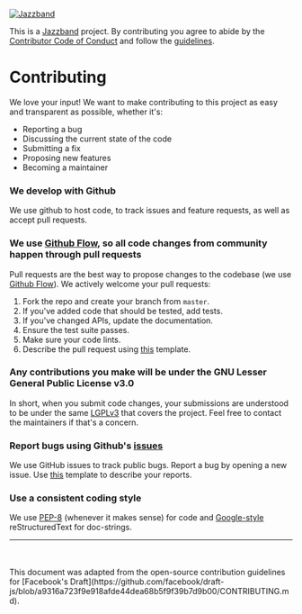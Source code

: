[![Jazzband](https://jazzband.co/static/img/jazzband.svg)](https://jazzband.co/)

This is a [Jazzband](https://jazzband.co/) project. By contributing you agree to abide by the [Contributor Code of Conduct](https://jazzband.co/about/conduct) and follow the [guidelines](https://jazzband.co/about/guidelines).

# Contributing
We love your input! We want to make contributing to this project as easy and transparent as possible, whether it's:

- Reporting a bug
- Discussing the current state of the code
- Submitting a fix
- Proposing new features
- Becoming a maintainer

### We develop with Github
We use github to host code, to track issues and feature requests, as well as accept pull requests.

### We use [Github Flow](https://guides.github.com/introduction/flow/index.html), so all code changes from community happen through pull requests
Pull requests are the best way to propose changes to the codebase (we use [Github Flow](https://guides.github.com/introduction/flow/index.html)). We actively welcome your pull requests:

1. Fork the repo and create your branch from `master`.
2. If you've added code that should be tested, add tests.
3. If you've changed APIs, update the documentation.
4. Ensure the test suite passes.
5. Make sure your code lints.
6. Describe the pull request using [this](https://github.com/makimo/django-eav2/blob/master/PULL_REQUEST_TEMPLATE.md) template.

### Any contributions you make will be under the GNU Lesser General Public License v3.0
In short, when you submit code changes, your submissions are understood to be under the same [LGPLv3](https://choosealicense.com/licenses/lgpl-3.0/) that covers the project. Feel free to contact the maintainers if that's a concern.

### Report bugs using Github's [issues](https://github.com/makimo/django-eav2/issues)
We use GitHub issues to track public bugs. Report a bug by opening a new issue. Use [this](https://github.com/makimo/django-eav2/blob/master/.github/ISSUE_TEMPLATE/bug_report.md) template to describe your reports.


### Use a consistent coding style

We use [PEP-8](https://www.python.org/dev/peps/pep-0008/) (whenever it makes sense) for code and [Google-style](http://sphinxcontrib-napoleon.readthedocs.io/en/latest/example_google.html) reStructuredText for doc-strings.

<hr>

<br>
<br>
This document was adapted from the open-source contribution guidelines for [Facebook's Draft](https://github.com/facebook/draft-js/blob/a9316a723f9e918afde44dea68b5f9f39b7d9b00/CONTRIBUTING.md).
